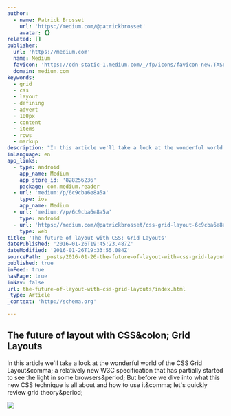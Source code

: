 ```yaml
---
author:
  - name: Patrick Brosset
    url: 'https://medium.com/@patrickbrosset'
    avatar: {}
related: []
publisher:
  url: 'https://medium.com'
  name: Medium
  favicon: 'https://cdn-static-1.medium.com/_/fp/icons/favicon-new.TAS6uQ-Y7kcKgi0xjcYHXw.ico'
  domain: medium.com
keywords:
  - grid
  - css
  - layout
  - defining
  - advert
  - 100px
  - content
  - items
  - rows
  - markup
description: "In this article we'll take a look at the wonderful world of the CSS Grid Layout, a relatively new W3C specification that has partially started to see the light in some browsers. But before we dive into what this new CSS technique is all about and how to use it, let's quickly review grid theory."
inLanguage: en
app_links:
  - type: android
    app_name: Medium
    app_store_id: '828256236'
    package: com.medium.reader
  - url: 'medium:/p/6c9cba6e8a5a'
    type: ios
    app_name: Medium
  - url: 'medium://p/6c9cba6e8a5a'
    type: android
  - url: 'https://medium.com/@patrickbrosset/css-grid-layout-6c9cba6e8a5a'
    type: web
title: 'The future of layout with CSS: Grid Layouts'
datePublished: '2016-01-26T19:45:23.487Z'
dateModified: '2016-01-26T19:33:55.084Z'
sourcePath: _posts/2016-01-26-the-future-of-layout-with-css-grid-layouts.md
published: true
inFeed: true
hasPage: true
inNav: false
url: the-future-of-layout-with-css-grid-layouts/index.html
_type: Article
_context: 'http://schema.org'

---
```

<article style=""><h1>The future of layout with CSS&amp;colon; Grid Layouts</h1><p>In this article we'll take a look at the wonderful world of the CSS Grid Layout&amp;comma; a relatively new W3C specification that has partially started to see the light in some browsers&amp;period; But before we dive into what this new CSS technique is all about and how to use it&amp;comma; let's quickly review grid theory&amp;period;</p><img src="https://cdn-images-1.medium.com/max/800/1*oB_sweiQByIMdVPXGZrw4Q.png" /></article>